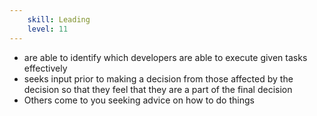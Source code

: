 ```yaml
---
    skill: Leading
    level: 11
---
```

- are able to identify which developers are able to execute given tasks effectively
- seeks input prior to making a decision from those affected by the decision so that they feel that they are a part of the final decision
- Others come to you seeking advice on how to do things
